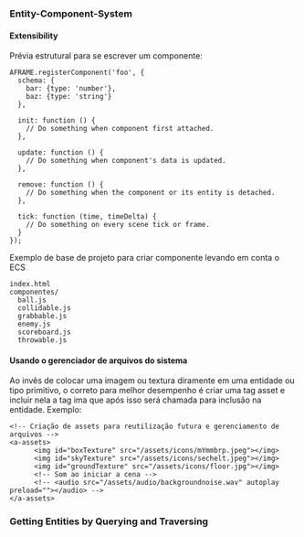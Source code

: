 ### Entity-Component-System
#### Extensibility
Prévia estrutural para se escrever um componente:
```
AFRAME.registerComponent('foo', {
  schema: {
    bar: {type: 'number'},
    baz: {type: 'string'}
  },

  init: function () {
    // Do something when component first attached.
  },

  update: function () {
    // Do something when component's data is updated.
  },

  remove: function () {
    // Do something when the component or its entity is detached.
  },

  tick: function (time, timeDelta) {
    // Do something on every scene tick or frame.
  }
});
```

Exemplo de base de projeto para criar componente levando em conta o ECS
```
index.html 
componentes/ 
  ball.js 
  collidable.js 
  grabbable.js 
  enemy.js 
  scoreboard.js 
  throwable.js
```

#### Usando o gerenciador de arquivos do sistema
Ao invês de colocar uma imagem ou textura diramente em uma entidade ou tipo primitivo, o correto para melhor desempenho é criar uma tag asset e incluir nela a tag ima que após isso será chamada para inclusão na entidade. Exemplo:<br>
```
<!-- Criação de assets para reutilização futura e gerenciamento de arquivos -->
<a-assets>
      <img id="boxTexture" src="/assets/icons/mYmmbrp.jpeg"></img>
      <img id="skyTexture" src="/assets/icons/sechelt.jpeg"></img>
      <img id="groundTexture" src="/assets/icons/floor.jpg"></img>
      <!-- Som ao iniciar a cena -->
      <!-- <audio src="/assets/audio/backgroundnoise.wav" autoplay preload=""></audio> -->
</a-assets>
```

### Getting Entities by Querying and Traversing
